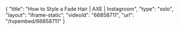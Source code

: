 {
    "title": "How to Style a Fade Hair | AXE | Instagroom",
    "type": "solo",
    "layout": "iframe-static",
    "videoId": "66858711",
    "url": "\/tvpembed\/66858711"
}